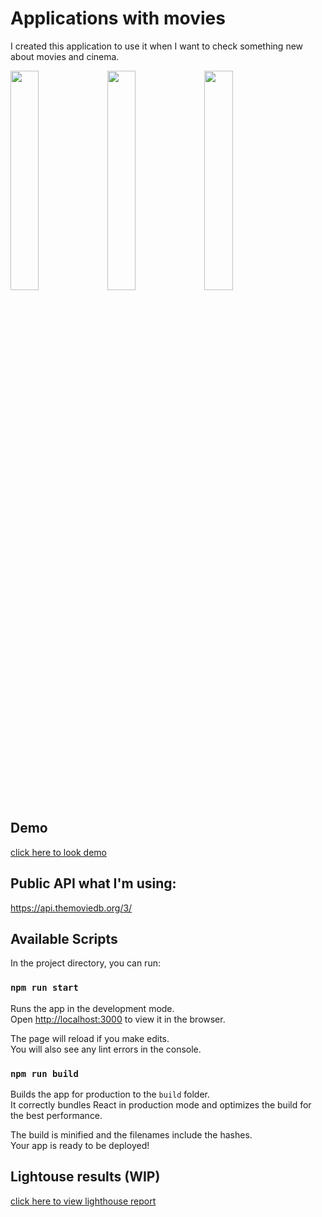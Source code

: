 # Applications with movies

I created this application to use it when I want to check something new about movies and cinema.

<img src="https://res.cloudinary.com/dw9mzolpq/image/upload/v1674838754/MovieApp/IMG_6456_1.png" width="30%"></img> <img src="https://res.cloudinary.com/dw9mzolpq/image/upload/v1674838754/MovieApp/IMG_6457_1.png" width="30%"></img> <img src="https://res.cloudinary.com/dw9mzolpq/image/upload/v1674838754/MovieApp/IMG_6458_1.png" width="30%"></img> 

## Demo
[click here to look demo](https://react-pwa-d4fd9.firebaseapp.com/)

## Public API what I'm using:
https://api.themoviedb.org/3/

## Available Scripts

In the project directory, you can run:

### `npm run start`

Runs the app in the development mode.<br>
Open [http://localhost:3000](http://localhost:3000) to view it in the browser.

The page will reload if you make edits.<br>
You will also see any lint errors in the console.

### `npm run build`

Builds the app for production to the `build` folder.<br>
It correctly bundles React in production mode and optimizes the build for the best performance.

The build is minified and the filenames include the hashes.<br>
Your app is ready to be deployed!

## Lightouse results (WIP)
[click here to view lighthouse report](https://googlechrome.github.io/lighthouse/viewer/?gist=d133973a0fd70c377be07f0914abe76e)

